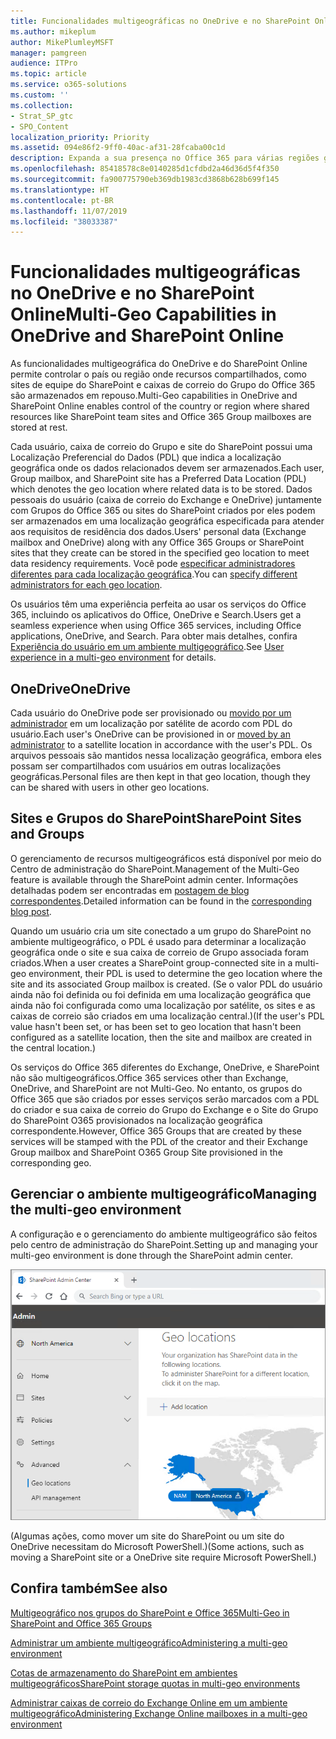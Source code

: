 ```yaml
---
title: Funcionalidades multigeográficas no OneDrive e no SharePoint Online
ms.author: mikeplum
author: MikePlumleyMSFT
manager: pamgreen
audience: ITPro
ms.topic: article
ms.service: o365-solutions
ms.custom: ''
ms.collection:
- Strat_SP_gtc
- SPO_Content
localization_priority: Priority
ms.assetid: 094e86f2-9ff0-40ac-af31-28fcaba00c1d
description: Expanda a sua presença no Office 365 para várias regiões geográficas com funcionalidades multigeográficas do OneDrive Online.
ms.openlocfilehash: 85418578c8e0140285d1cfdbd2a46d36d5f4f350
ms.sourcegitcommit: fa900775790eb369db1983cd3868b628b699f145
ms.translationtype: HT
ms.contentlocale: pt-BR
ms.lasthandoff: 11/07/2019
ms.locfileid: "38033387"
---
```

# <a name="multi-geo-capabilities-in-onedrive-and-sharepoint-online"></a><span data-ttu-id="438ff-103">Funcionalidades multigeográficas no OneDrive e no SharePoint Online</span><span class="sxs-lookup"><span data-stu-id="438ff-103">Multi-Geo Capabilities in OneDrive and SharePoint Online</span></span>

<span data-ttu-id="438ff-104">As funcionalidades multigeográfica do OneDrive e do SharePoint Online permite controlar o país ou região onde recursos compartilhados, como sites de equipe do SharePoint e caixas de correio do Grupo do Office 365 são armazenados em repouso.</span><span class="sxs-lookup"><span data-stu-id="438ff-104">Multi-Geo capabilities in OneDrive and SharePoint Online enables control of the country or region where shared resources like SharePoint team sites and Office 365 Group mailboxes are stored at rest.</span></span>

<span data-ttu-id="438ff-105">Cada usuário, caixa de correio do Grupo e site do SharePoint possui uma Localização Preferencial do Dados (PDL) que indica a localização geográfica onde os dados relacionados devem ser armazenados.</span><span class="sxs-lookup"><span data-stu-id="438ff-105">Each user, Group mailbox, and SharePoint site has a Preferred Data Location (PDL) which denotes the geo location where related data is to be stored.</span></span> <span data-ttu-id="438ff-106">Dados pessoais do usuário (caixa de correio do Exchange e OneDrive) juntamente com Grupos do Office 365 ou sites do SharePoint criados por eles podem ser armazenados em uma localização geográfica especificada para atender aos requisitos de residência dos dados.</span><span class="sxs-lookup"><span data-stu-id="438ff-106">Users' personal data (Exchange mailbox and OneDrive) along with any Office 365 Groups or SharePoint sites that they create can be stored in the specified geo location to meet data residency requirements.</span></span> <span data-ttu-id="438ff-107">Você pode [especificar administradores diferentes para cada localização geográfica](add-a-sharepoint-geo-admin.md).</span><span class="sxs-lookup"><span data-stu-id="438ff-107">You can [specify different administrators for each geo location](add-a-sharepoint-geo-admin.md).</span></span>

<span data-ttu-id="438ff-108">Os usuários têm uma experiência perfeita ao usar os serviços do Office 365, incluindo os aplicativos do Office, OneDrive e Search.</span><span class="sxs-lookup"><span data-stu-id="438ff-108">Users get a seamless experience when using Office 365 services, including Office applications, OneDrive, and Search.</span></span> <span data-ttu-id="438ff-109">Para obter mais detalhes, confira [Experiência do usuário em um ambiente multigeográfico](multi-geo-user-experience.md).</span><span class="sxs-lookup"><span data-stu-id="438ff-109">See [User experience in a multi-geo environment](multi-geo-user-experience.md) for details.</span></span>

## <a name="onedrive"></a><span data-ttu-id="438ff-110">OneDrive</span><span class="sxs-lookup"><span data-stu-id="438ff-110">OneDrive</span></span>

<span data-ttu-id="438ff-111">Cada usuário do OneDrive pode ser provisionado ou [movido por um administrador](move-onedrive-between-geo-locations.md) em um localização por satélite de acordo com PDL do usuário.</span><span class="sxs-lookup"><span data-stu-id="438ff-111">Each user's OneDrive can be provisioned in or [moved by an administrator](move-onedrive-between-geo-locations.md) to a satellite location in accordance with the user's PDL.</span></span> <span data-ttu-id="438ff-112">Os arquivos pessoais são mantidos nessa localização geográfica, embora eles possam ser compartilhados com usuários em outras localizações geográficas.</span><span class="sxs-lookup"><span data-stu-id="438ff-112">Personal files are then kept in that geo location, though they can be shared with users in other geo locations.</span></span>

## <a name="sharepoint-sites-and-groups"></a><span data-ttu-id="438ff-113">Sites e Grupos do SharePoint</span><span class="sxs-lookup"><span data-stu-id="438ff-113">SharePoint Sites and Groups</span></span>

<span data-ttu-id="438ff-114">O gerenciamento de recursos multigeográficos está disponível por meio do Centro de administração do SharePoint.</span><span class="sxs-lookup"><span data-stu-id="438ff-114">Management of the Multi-Geo feature is available through the SharePoint admin center.</span></span> <span data-ttu-id="438ff-115">Informações detalhadas podem ser encontradas em [postagem de blog correspondentes](https://techcommunity.microsoft.com/t5/Office-365-Blog/Now-available-Multi-Geo-in-SharePoint-and-Office-365-Groups/ba-p/263302).</span><span class="sxs-lookup"><span data-stu-id="438ff-115">Detailed information can be found in the [corresponding blog post](https://techcommunity.microsoft.com/t5/Office-365-Blog/Now-available-Multi-Geo-in-SharePoint-and-Office-365-Groups/ba-p/263302).</span></span>

<span data-ttu-id="438ff-116">Quando um usuário cria um site conectado a um grupo do SharePoint no ambiente multigeográfico, o PDL é usado para determinar a localização geográfica onde o site e sua caixa de correio de Grupo associada foram criados.</span><span class="sxs-lookup"><span data-stu-id="438ff-116">When a user creates a SharePoint group-connected site in a multi-geo environment, their PDL is used to determine the geo location where the site and its associated Group mailbox is created.</span></span> <span data-ttu-id="438ff-117">(Se o valor PDL do usuário ainda não foi definida ou foi definida em uma localização geográfica que ainda não foi configurada como uma localização por satélite, os sites e as caixas de correio são criados em uma localização central.)</span><span class="sxs-lookup"><span data-stu-id="438ff-117">(If the user's PDL value hasn't been set, or has been set to geo location that hasn't been configured as a satellite location, then the site and mailbox are created in the central location.)</span></span>

<span data-ttu-id="438ff-118">Os serviços do Office 365 diferentes do Exchange, OneDrive, e SharePoint não são multigeográficos.</span><span class="sxs-lookup"><span data-stu-id="438ff-118">Office 365 services other than Exchange, OneDrive, and SharePoint are not Multi-Geo.</span></span> <span data-ttu-id="438ff-119">No entanto, os grupos do Office 365 que são criados por esses serviços serão marcados com a PDL do criador e sua caixa de correio do Grupo do Exchange e o Site do Grupo do SharePoint O365 provisionados na localização geográfica correspondente.</span><span class="sxs-lookup"><span data-stu-id="438ff-119">However, Office 365 Groups that are created by these services will be stamped with the PDL of the creator and their Exchange Group mailbox and SharePoint O365 Group Site provisioned in the corresponding geo.</span></span> 

## <a name="managing-the-multi-geo-environment"></a><span data-ttu-id="438ff-120">Gerenciar o ambiente multigeográfico</span><span class="sxs-lookup"><span data-stu-id="438ff-120">Managing the multi-geo environment</span></span>

<span data-ttu-id="438ff-121">A configuração e o gerenciamento do ambiente multigeográfico são feitos pelo centro de administração do SharePoint.</span><span class="sxs-lookup"><span data-stu-id="438ff-121">Setting up and managing your multi-geo environment is done through the SharePoint admin center.</span></span> 

![Captura de tela da página de localizações geográficas do centro de administração SharePoint](media/sharepoint-multi-geo-admin-center.png)

<span data-ttu-id="438ff-123">(Algumas ações, como mover um site do SharePoint ou um site do OneDrive necessitam do Microsoft PowerShell.)</span><span class="sxs-lookup"><span data-stu-id="438ff-123">(Some actions, such as moving a SharePoint site or a OneDrive site require Microsoft PowerShell.)</span></span>

## <a name="see-also"></a><span data-ttu-id="438ff-124">Confira também</span><span class="sxs-lookup"><span data-stu-id="438ff-124">See also</span></span>

[<span data-ttu-id="438ff-125">Multigeográfico nos grupos do SharePoint e Office 365</span><span class="sxs-lookup"><span data-stu-id="438ff-125">Multi-Geo in SharePoint and Office 365 Groups</span></span>](https://techcommunity.microsoft.com/t5/Office-365-Blog/Now-available-Multi-Geo-in-SharePoint-and-Office-365-Groups/ba-p/263302)

[<span data-ttu-id="438ff-126">Administrar um ambiente multigeográfico</span><span class="sxs-lookup"><span data-stu-id="438ff-126">Administering a multi-geo environment</span></span>](administering-a-multi-geo-environment.md)

[<span data-ttu-id="438ff-127">Cotas de armazenamento do SharePoint em ambientes multigeográficos</span><span class="sxs-lookup"><span data-stu-id="438ff-127">SharePoint storage quotas in multi-geo environments</span></span>](sharepoint-multi-geo-storage-quota.md)

[<span data-ttu-id="438ff-128">Administrar caixas de correio do Exchange Online em um ambiente multigeográfico</span><span class="sxs-lookup"><span data-stu-id="438ff-128">Administering Exchange Online mailboxes in a multi-geo environment</span></span>](administering-exchange-online-multi-geo.md)

